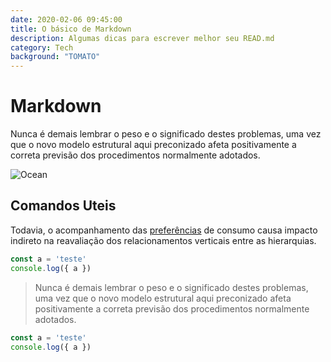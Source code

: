 ```yaml
---
date: 2020-02-06 09:45:00
title: O básico de Markdown
description: Algumas dicas para escrever melhor seu READ.md
category: Tech
background: "TOMATO"
---
```


# Markdown
Nunca é demais lembrar o peso e o significado destes problemas, uma vez que o novo modelo estrutural aqui preconizado afeta positivamente a correta previsão dos procedimentos normalmente adotados.

![Ocean](/assets/img/ocean.jpg)

## Comandos Uteis
Todavia, o acompanhamento das [preferências](https://google.com.br) de consumo causa impacto indireto na reavaliação dos relacionamentos verticais entre as hierarquias.



```javascript
const a = 'teste'
console.log({ a })
```

> Nunca é demais lembrar o peso e o significado destes problemas, uma vez que o novo modelo estrutural aqui preconizado afeta positivamente a correta previsão dos procedimentos normalmente adotados.


```jsx
const a = 'teste'
console.log({ a })
```